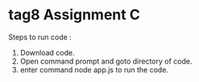 # tag8 Assignment C
Steps to run code :
1. Download code.
2. Open command prompt and goto directory of code.
3. enter command node app.js to run the code.
